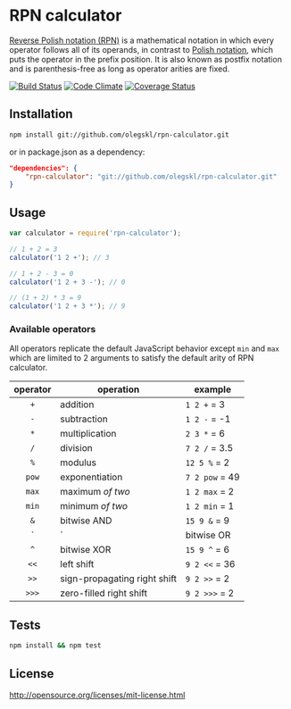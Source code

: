 RPN calculator
==============

[Reverse Polish notation (RPN)](http://en.wikipedia.org/wiki/Reverse_Polish_notation) is a mathematical notation in which every operator follows all of its operands, in contrast to [Polish notation](http://en.wikipedia.org/wiki/Polish_notation), which puts the operator in the prefix position. It is also known as postfix notation and is parenthesis-free as long as operator arities are fixed.

[![Build Status](https://travis-ci.org/olegskl/rpn-calculator.svg?branch=master)](https://travis-ci.org/olegskl/rpn-calculator)
[![Code Climate](https://codeclimate.com/github/olegskl/rpn-calculator/badges/gpa.svg)](https://codeclimate.com/github/olegskl/rpn-calculator)
[![Coverage Status](https://img.shields.io/coveralls/olegskl/rpn-calculator.svg)](https://coveralls.io/r/olegskl/rpn-calculator)

## Installation

```Bash
npm install git://github.com/olegskl/rpn-calculator.git
```

or in package.json as a dependency:

```JSON
"dependencies": {
    "rpn-calculator": "git://github.com/olegskl/rpn-calculator.git"
}
```

## Usage

```JavaScript
var calculator = require('rpn-calculator');

// 1 + 2 = 3
calculator('1 2 +'); // 3

// 1 + 2 - 3 = 0
calculator('1 2 + 3 -'); // 0

// (1 + 2) * 3 = 9
calculator('1 2 + 3 *'); // 9
```

### Available operators

All operators replicate the default JavaScript behavior except `min` and `max`
which are limited to 2 arguments to satisfy the default arity of RPN calculator.

operator | operation                    | example
:-------:|------------------------------|------------
`+`      | addition                     | `1 2 +` = 3
`-`      | subtraction                  | `1 2 -` = -1
`*`      | multiplication               | `2 3 *` = 6
`/`      | division                     | `7 2 /` = 3.5
`%`      | modulus                      | `12 5 %` = 2
`pow`    | exponentiation               | `7 2 pow` = 49
`max`    | maximum *of two*             | `1 2 max` = 2
`min`    | minimum *of two*             | `1 2 min` = 1
`&`      | bitwise AND                  | `15 9 &` = 9
`|`      | bitwise OR                   | `15 9 |` = 15
`^`      | bitwise XOR                  | `15 9 ^` = 6
`<<`     | left shift                   | `9 2 <<` = 36
`>>`     | sign-propagating right shift | `9 2 >>` = 2
`>>>`    | zero-filled right shift      | `9 2 >>>` = 2

## Tests

```Bash
npm install && npm test
```

## License

http://opensource.org/licenses/mit-license.html